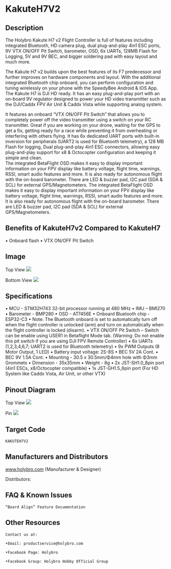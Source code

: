 # KakuteH7V2

## Description

The Holybro Kakute H7 v2 Flight Controller is full of features including integrated Bluetooth, HD camera plug, dual plug-and-play 4in1 ESC ports, 9V VTX ON/OFF Pit Switch, barometer, OSD, 6x UARTs, 128MB Flash for Logging, 5V and 9V BEC, and bigger soldering pad with easy layout and much more.

The Kakute H7 v2 builds upon the best features of its F7 predecessor and further improves on hardware components and layout. With the additional integrated Bluetooth chip onboard, you can perform configuration and tuning wirelessly on your phone with the SpeedyBee Android & IOS App. The Kakute H7 is DJI HD ready. It has an easy plug-and-play port with an on-board 9V regulator designed to power your HD video transmitter such as the DJI/Caddx FPV Air Unit & Caddx Vista while supporting analog system.

It features an onboard “VTX ON/OFF Pit Switch” that allows you to completely power off the video transmitter using a switch on your RC transmitter. Great if you are working on your drone, waiting for the GPS to get a fix, getting ready for a race while preventing it from overheating or interfering with others flying. It has 6x dedicated UART ports with built-in inversion for peripherals (UART2 is used for Bluetooth telemetry), a 128 MB Flash for logging, Dual plug-and-play 4in1 ESC connectors, allowing easy plug-and-play support for x8 & Octocopter configuration and keeping it simple and clean.  
The integrated BetaFlight OSD makes it easy to display important information on your FPV display like battery voltage, flight time, warnings, RSSI, smart audio features and more. It is also ready for autonomous flight with the on-board barometer. There are LED & buzzer pad, I2C pad (SDA & SCL) for external GPS/Magnetometers. The integrated BetaFlight OSD makes it easy to display important information on your FPV display like battery voltage, flight time, warnings, RSSI, smart audio features and more. It is also ready for autonomous flight with the on-board barometer. There are LED & buzzer pad, I2C pad (SDA & SCL) for external GPS/Magnetometers.

## Benefits of KakuteH7v2 Compared to KakuteH7

• Onboard flash
• VTX ON/OFF Pit Switch

## Image

Top View
![](https://github.com/betaflight/betaflight/wiki/images/boards/kakuteH7v2/KakuteH7v2_top.jpg?raw=true)

Bottom View
![](https://github.com/betaflight/betaflight/wiki/images/boards/kakuteH7v2/KakuteH7v2_bottom.jpg?raw=true)

## Specifications

• MCU - STM32H743 32-bit processor running at 480 MHz
• IMU – BMI270
• Barometer - BMP280
• OSD - AT7456E
• Onboard Bluetooth chip - ESP32-C3
• Note: The Bluetooth onboard is set to automatically turn off when the flight controller is unlocked (arm) and turn on automatically when the flight controller is locked (disarm).
• VTX ON/OFF Pit Switch – Switch can be enable using USER1 in Betaflight Mode tab. (Warning: Do not enable this pit switch if you are using DJI FPV Remote Controller)
• 6x UARTs (1,2,3,4,6,7; UART2 is used for Bluetooth telemetry)
• 9x PWM Outputs (8 Motor Output, 1 LED)
• Battery input voltage: 2S-8S
• BEC 5V 2A Cont.
• BEC 9V 1.5A Cont.
• Mounting - 30.5 x 30.5mm/Φ4mm hole with Φ3mm Grommets
• Dimension - 35x35mm
• Weight - 8g
• 2x JST-SH1.0_8pin port (4in1 ESCs, x8/Octocopter compatible)
• 1x JST-GH1.5_6pin port (For HD System like Caddx Vista, Air Unit, or other VTX)

## Pinout Diagram

Top View
![](https://github.com/betaflight/betaflight/wiki/images/boards/kakuteH7v2/KakuteH7v2_pinout.jpg?raw=true)

Pin
![](https://https://docs.holybro.com/fpv-flight-controller/kakute-h7-v2/pinout?raw=true)

## Target Code   
`KAKUTEH7V2`

## Manufacturers and Distributors

 www.holybro.com (Manufacturer & Designer)

Distributors:

## FAQ & Known Issues

`“Board Align” Feature Documentation`

## Other Resources

`Contact us at:`

`•Email: productservice@holybro.com`

`•Facebook Page: Holybro`

`•Facebook Group: Holybro Hobby Official Group`
